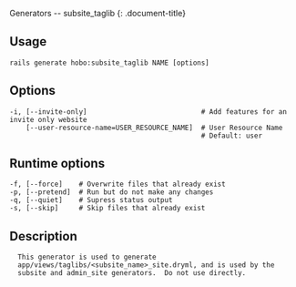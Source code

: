 Generators -- subsite\_taglib
{: .document-title}


## Usage

    

    rails generate hobo:subsite_taglib NAME [options]


## Options

    

    -i, [--invite-only]                            # Add features for an invite only website
        [--user-resource-name=USER_RESOURCE_NAME]  # User Resource Name
                                                   # Default: user


## Runtime options

    

    -f, [--force]    # Overwrite files that already exist
    -p, [--pretend]  # Run but do not make any changes
    -q, [--quiet]    # Supress status output
    -s, [--skip]     # Skip files that already exist


## Description

    

      This generator is used to generate
      app/views/taglibs/<subsite_name>_site.dryml, and is used by the
      subsite and admin_site generators.  Do not use directly.
